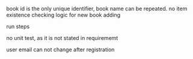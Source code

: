 book id is the only unique identifier, book name can be repeated. no item existence checking logic for new book adding


run steps

no unit test, as it is not stated in requirememt

user email can not change after registration
